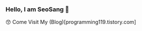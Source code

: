 ### Hello, I am SeoSang  👋

<!--
**SeoSang/SeoSang** is a ✨ _special_ ✨ repository because its `README.md` (this file) appears on your GitHub profile.

- 🔭 I’m currently working on ...
- 🌱 I’m currently learning Spring Boot
- 👯 I’m looking to collaborate on Creative Web Application
- 🤔 I’m looking for help with Codding Beginner
- 💬 Ask me about Anything~
- 📫 How to reach me: ddrrpg@naver.com
- ⚡ Fun fact: I am not funnny maybe


--> 😙 Come Visit My (Blog)[programming119.tistory.com]

